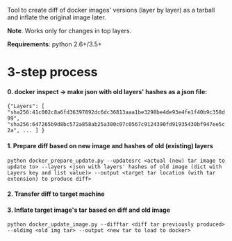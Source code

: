 Tool to create diff of docker images' versions (layer by layer) as a tarball and inflate the original image later.

**Note**. Works only for changes in top layers.

**Requirements**: python 2.6+/3.5+


# 3-step process

#### 0. docker inspect <old image> -> make json with old layers' hashes as a json file:
 ` {"Layers": [
                "sha256:41c002c8a6fd36397892dc6dc36813aaa1be3298be4de93e4fe1f40b9c358d99",
                "sha256:647265b9d8bc572a858ab25a300c07c0567c9124390fd91935430bf947ee5c2a",
                ...
            ]
}
`
#### 1. Prepare diff based on new image and hashes of old (existing) layers
`python docker_prepare_update.py --updatesrc <actual (new) tar image to update to> --layers <json with layers' hashes of old image (dict with Layers key and list value)> --output <target tar location (with tar extension) to produce diff>`

#### 2. Transfer diff to target machine

#### 3. Inflate target image's tar based on diff and old image

`python docker_update_image.py --difftar <diff tar previously produced> --oldimg <old img tar> --output <new tar to load to docker>`
